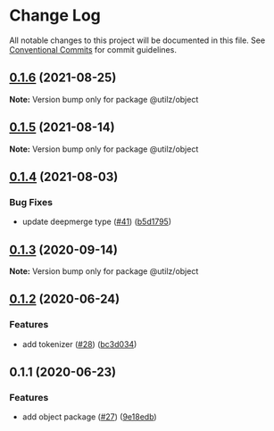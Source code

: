 # Change Log

All notable changes to this project will be documented in this file.
See [Conventional Commits](https://conventionalcommits.org) for commit guidelines.

## [0.1.6](https://github.com/devdigital/utilz/compare/@utilz/object@0.1.5...@utilz/object@0.1.6) (2021-08-25)

**Note:** Version bump only for package @utilz/object





## [0.1.5](https://github.com/devdigital/utilz/compare/@utilz/object@0.1.4...@utilz/object@0.1.5) (2021-08-14)

**Note:** Version bump only for package @utilz/object





## [0.1.4](https://github.com/devdigital/utilz/compare/@utilz/object@0.1.3...@utilz/object@0.1.4) (2021-08-03)


### Bug Fixes

* update deepmerge type ([#41](https://github.com/devdigital/utilz/issues/41)) ([b5d1795](https://github.com/devdigital/utilz/commit/b5d1795426f8a640122946683bb057a9bf208c11))





## [0.1.3](https://github.com/devdigital/utilz/compare/@utilz/object@0.1.2...@utilz/object@0.1.3) (2020-09-14)

**Note:** Version bump only for package @utilz/object





## [0.1.2](https://github.com/devdigital/utilz/compare/@utilz/object@0.1.1...@utilz/object@0.1.2) (2020-06-24)


### Features

* add tokenizer ([#28](https://github.com/devdigital/utilz/issues/28)) ([bc3d034](https://github.com/devdigital/utilz/commit/bc3d03407c2c1a97d9ed50f874c88fba3d1d9f80))





## 0.1.1 (2020-06-23)


### Features

* add object package ([#27](https://github.com/devdigital/utilz/issues/27)) ([9e18edb](https://github.com/devdigital/utilz/commit/9e18edb60dc2f0d902701e8cdc47d0fad0b96489))
